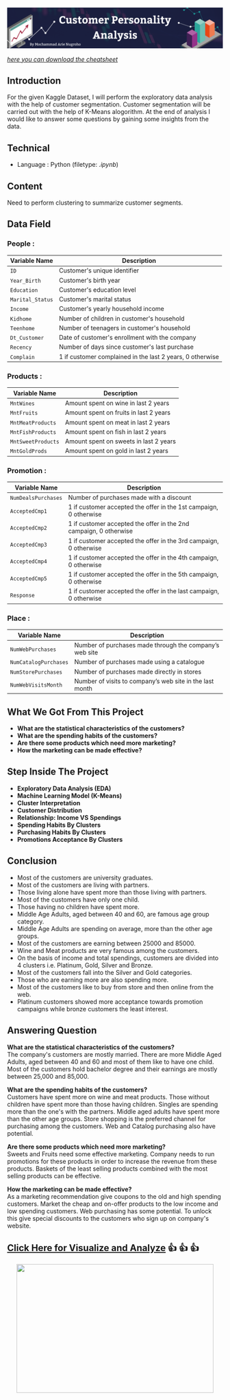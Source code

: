 ![This is an image](https://github.com/arienugroho050396/Customer-Personality-Analysis/blob/main/header.png)

 
[*here you can download the cheatsheet*](https://www.kaggle.com/imakash3011/customer-personality-analysis)  

## Introduction 
For the given Kaggle Dataset, I will perform the exploratory data analysis with the help of customer segmentation. Customer segmentation will be carried out with the help of K-Means alogorithm. At the end of analysis I would like to answer some questions by gaining some insights from the data.  

## Technical  
- Language : Python (filetype: *.ipynb*)  

## Content 
Need to perform clustering to summarize customer segments.

## Data Field
### People : 

| Variable Name | Description |
| --- | --- |
| `ID` | Customer's unique identifier |
| `Year_Birth` | Customer's birth year | 
| `Education` | Customer's education level |
| `Marital_Status` | Customer's marital status |
| `Income` | Customer's yearly household income | 
| `Kidhome` | Number of children in customer's household |
| `Teenhome` | Number of teenagers in customer's household |
| `Dt_Customer` | Date of customer's enrollment with the company |
| `Recency` | Number of days since customer's last purchase |
| `Complain` | 1 if customer complained in the last 2 years, 0 otherwise |

### Products :

| Variable Name | Description |
| --- | --- |
| `MntWines` | Amount spent on wine in last 2 years |
| `MntFruits` | Amount spent on fruits in last 2 years |
| `MntMeatProducts` | Amount spent on meat in last 2 years |
| `MntFishProducts` | Amount spent on fish in last 2 years |
| `MntSweetProducts` | Amount spent on sweets in last 2 years |
| `MntGoldProds` | Amount spent on gold in last 2 years |

### Promotion :

| Variable Name | Description |
| --- | --- |
| `NumDealsPurchases` | Number of purchases made with a discount |
| `AcceptedCmp1` | 1 if customer accepted the offer in the 1st campaign, 0 otherwise |
| `AcceptedCmp2` | 1 if customer accepted the offer in the 2nd campaign, 0 otherwise |
| `AcceptedCmp3` | 1 if customer accepted the offer in the 3rd campaign, 0 otherwise |
| `AcceptedCmp4` | 1 if customer accepted the offer in the 4th campaign, 0 otherwise |
| `AcceptedCmp5` | 1 if customer accepted the offer in the 5th campaign, 0 otherwise |
| `Response` | 1 if customer accepted the offer in the last campaign, 0 otherwise |

### Place :

| Variable Name | Description |
| --- | --- |
| `NumWebPurchases` | Number of purchases made through the company’s web site |
| `NumCatalogPurchases` | Number of purchases made using a catalogue |
| `NumStorePurchases` | Number of purchases made directly in stores |
| `NumWebVisitsMonth` | Number of visits to company’s web site in the last month |

## What We Got From This Project
- **What are the statistical characteristics of the customers?**
- **What are the spending habits of the customers?**
- **Are there some products which need more marketing?**
- **How the marketing can be made effective?**
  
## Step Inside The Project
- **Exploratory Data Analysis (EDA)**
- **Machine Learning Model (K-Means)**
- **Cluster Interpretation**
- **Customer Distribution**
- **Relationship: Income VS Spendings**
- **Spending Habits By Clusters**
- **Purchasing Habits By Clusters**
- **Promotions Acceptance By Clusters**

## Conclusion
- Most of the customers are university graduates.
- Most of the customers are living with partners. 
- Those living alone have spent more than those living with partners.
- Most of the customers have only one child.
- Those having no children have spent more.
- Middle Age Adults, aged between 40 and 60, are famous age group category.
- Middle Age Adults are spending on average, more than the other age groups.
- Most of the customers are earning between 25000 and 85000.
- Wine and Meat products are very famous among the customers.
- On the basis of income and total spendings, customers are divided into 4 clusters i.e. Platinum, Gold, Silver and Bronze.
- Most of the customers fall into the Silver and Gold categories.
- Those who are earning more are also spending more.
- Most of the customers like to buy from store and then online from the web.
- Platinum customers showed more acceptance towards promotion campaigns while bronze customers the least interest.

## Answering Question
**What are the statistical characteristics of the customers?**<br>
The company's customers are mostly married. There are more Middle Aged Adults, aged between 40 and 60 and most of them like to have one child. Most of the customers hold   bachelor degree and their earnings are mostly between 25,000 and 85,000.<br>

**What are the spending habits of the customers?** <br>
Customers have spent more on wine and meat products. Those without children have spent more than those having children. Singles are spending more than the one's with the      partners. Middle aged adults have spent more than the other age groups. Store shopping is the preferred channel for purchasing among the customers. Web and Catalog            purchasing also have potential.<br>

**Are there some products which need more marketing?**<br>
Sweets and Fruits need some effective marketing. Company needs to run promotions for these products in order to increase the revenue from these products. Baskets of the      least selling products combined with the most selling products can be effective.<br>

**How the marketing can be made effective?**<br>
As a marketing recommendation give coupons to the old and high spending customers. Market the cheap and on-offer products to the low income and low spending customers. Web   purchasing has some potential. To unlock this give special discounts to the customers who sign up on company's website.<br>

## [Click Here  for Visualize and Analyze](https://arienugroho050396.github.io/project11.html) :thumbsup: :thumbsup: :thumbsup:
<p align="center">
  <img width="460" height="300" src="https://www.icegif.com/wp-content/uploads/icegif-1436.gif">
</p>

  
  
 
